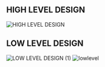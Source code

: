 ## HIGH LEVEL DESIGN
![HIGH LEVEL DESIGN](https://user-images.githubusercontent.com/86190217/125583236-153bd6ac-4532-4c29-8856-ca47eb4f7076.jpg)

## LOW LEVEL DESIGN
![LOW LEVEL DESIGN (1)](https://user-images.githubusercontent.com/86190217/124729602-35db8280-df2e-11eb-8657-18868b0ecad4.jpg)
![lowlevel](https://user-images.githubusercontent.com/86190217/125584051-1eceba1c-bdad-401d-9c56-bd5851c6b4ad.jpg)

